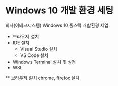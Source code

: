 # Windows 10 개발 환경 세팅
 회사(이테크시스템) Windows 10 풀스택 개발환경 세업
 
 
 - 브라우저 설치
 - IDE 설치 
   * Visual Studio 설치
   * VS Code 설치
 - Windows Terminal 설치 및 설정
 - WSL 
 
** 브라우저 설치
 chrome, firefox 설치


